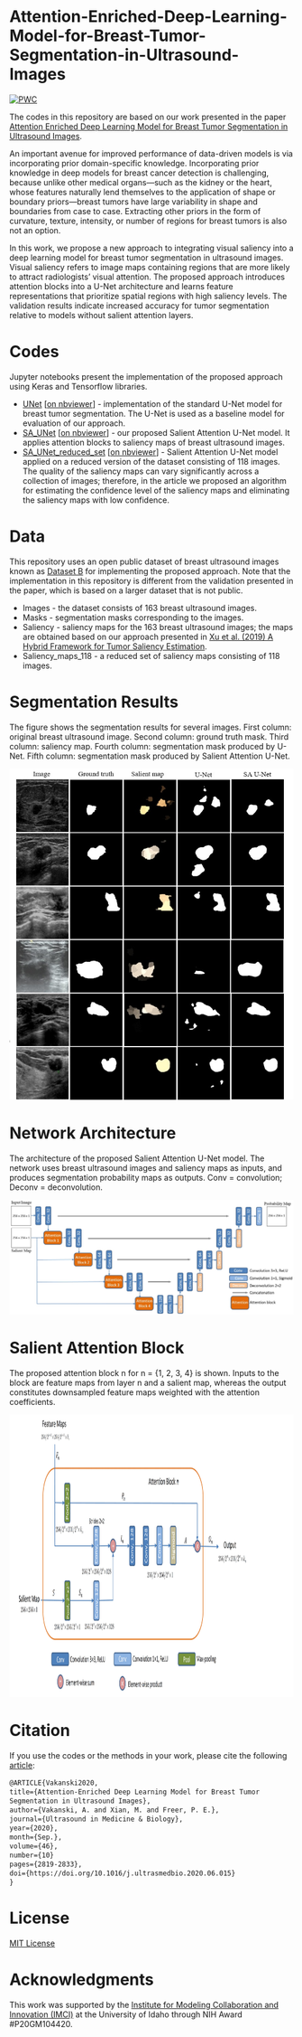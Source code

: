 # Attention-Enriched-Deep-Learning-Model-for-Breast-Tumor-Segmentation-in-Ultrasound-Images

[![PWC](https://img.shields.io/endpoint.svg?url=https://paperswithcode.com/badge/attention-enriched-deep-learning-model-for/lesion-segmentation-on-bus-2017-dataset-b)](https://paperswithcode.com/sota/lesion-segmentation-on-bus-2017-dataset-b?p=attention-enriched-deep-learning-model-for)

The codes in this repository are based on our work presented in the paper <a href="https://arxiv.org/abs/1910.08978">Attention Enriched Deep Learning Model for Breast Tumor Segmentation in Ultrasound Images</a>. 

An important avenue for improved performance of data-driven models is via incorporating prior domain-specific knowledge. Incorporating prior knowledge in deep models for breast cancer detection is challenging, because unlike other medical organs—such as the kidney or the heart, whose features naturally lend themselves to the application of shape or boundary priors—breast tumors have large variability in shape and boundaries from case to case. Extracting other priors in the form of curvature, texture, intensity, or number of regions for breast tumors is also not an option.

In this work, we propose a new approach to integrating visual saliency into a deep learning model for breast tumor segmentation in ultrasound images. Visual saliency refers to image maps containing regions that are more likely to attract radiologists’ visual attention. The proposed approach introduces attention blocks into a
U-Net architecture and learns feature representations that prioritize spatial regions with high saliency levels. The validation results indicate increased accuracy for tumor segmentation relative to models without salient attention layers.

# Codes
Jupyter notebooks present the implementation of the proposed approach using Keras and Tensorflow libraries.
* <a href="Codes/UNet.ipynb">UNet</a> [<a href="https://nbviewer.jupyter.org/github/avakanski/Attention-Enriched-Deep-Learning-Model-for-Breast-Tumor-Segmentation/blob/main/Codes/UNet.ipynb">on nbviewer</a>] - implementation of the standard U-Net model for breast tumor segmentation. The U-Net is used as a baseline model for evaluation of our approach.
* <a href="Codes/SA_UNet.ipynb">SA_UNet</a> [<a href="https://nbviewer.jupyter.org/github/avakanski/Attention-Enriched-Deep-Learning-Model-for-Breast-Tumor-Segmentation/blob/main/Codes/SA_UNet.ipynb">on nbviewer</a>] - our proposed Salient Attention U-Net model. It applies attention blocks to saliency maps of breast ultrasound images. 
* <a href="Codes/SA_UNet_reduced_set.ipynb">SA_UNet_reduced_set</a> [<a href="https://nbviewer.jupyter.org/github/avakanski/Attention-Enriched-Deep-Learning-Model-for-Breast-Tumor-Segmentation/blob/main/Codes/SA_UNet_reduced_set.ipynb">on nbviewer</a>] - Salient Attention U-Net model applied on a reduced version of the dataset consisting of 118 images. The quality of the saliency maps can vary significantly across a collection of images; therefore, in the article we proposed an algorithm for estimating the confidence level of the saliency maps and eliminating the saliency maps with low confidence.

# Data
This repository uses an open public dataset of breast ultrasound images known as <a href="https://ieeexplore.ieee.org/document/8003418">Dataset B</a> for implementing the proposed approach. Note that the implementation in this repository is different from the validation presented in the paper, which is based on a larger dataset that is not public. 
* Images - the dataset consists of 163 breast ultrasound images.
* Masks - segmentation masks corresponding to the images.
* Saliency - saliency maps for the 163 breast ultrasound images; the maps are obtained based on our approach presented in <a href="https://ieeexplore.ieee.org/document/8545599">Xu et al. (2019) A Hybrid Framework for Tumor Saliency Estimation</a>.
* Saliency_maps_118 - a reduced set of saliency maps consisting of 118 images.

# Segmentation Results
The figure shows the segmentation results for several images. First column: original breast ultrasound image. Second column: ground truth mask. Third
column: saliency map. Fourth column: segmentation mask produced by U-Net. Fifth column: segmentation mask produced by Salient Attention U-Net.

<p align="center">
  <img width="720" src="Figures/figure_with_results.jpg">
</p>

# Network Architecture
The architecture of the proposed Salient Attention U-Net model. The network uses breast ultrasound images and saliency maps as inputs, and produces segmentation probability maps as outputs. Conv = convolution; Deconv = deconvolution.

![SA-UNet Architecture](Figures/model.jpg)

# Salient Attention Block
The proposed attention block n for n = {1, 2, 3, 4} is shown. Inputs to the block are feature maps from layer n and a salient map, whereas the output constitutes downsampled feature maps weighted with the attention coefficients.

<p align="center">
  <img height="500" src="Figures/attention_block.jpg">
</p>

# Citation
If you use the codes or the methods in your work, please cite the following <a href="https://www.sciencedirect.com/science/article/abs/pii/S0301562920302878">article</a>:   

    @ARTICLE{Vakanski2020,
    title={Attention-Enriched Deep Learning Model for Breast Tumor Segmentation in Ultrasound Images},
    author={Vakanski, A. and Xian, M. and Freer, P. E.},
    journal={Ultrasound in Medicine & Biology}, 
    year={2020},
    month={Sep.},
    volume={46},
    number={10}
    pages={2819-2833},
    doi={https://doi.org/10.1016/j.ultrasmedbio.2020.06.015}
    }

# License
<a href="License - MIT.txt">MIT License</a>


# Acknowledgments
This work was supported by the <a href="https://imci.uidaho.edu/get-involved/about-cmci/">Institute for Modeling Collaboration and Innovation (IMCI)</a> at the University of Idaho through NIH Award #P20GM104420.

